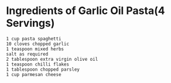 # Ingredients of Garlic Oil Pasta(4 Servings)
    1 cup pasta spaghetti
    10 cloves chopped garlic
    1 teaspoon mixed herbs
    salt as required
    2 tablespoon extra virgin olive oil
    1 teaspoon chilli flakes
    1 tablespoon chopped parsley
    1 cup parmesan cheese